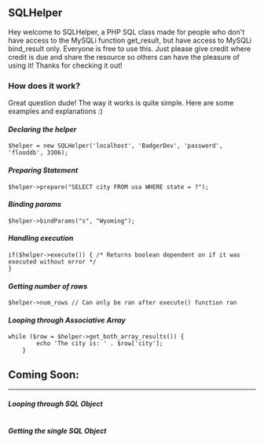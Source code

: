SQLHelper
---

Hey welcome to SQLHelper, a PHP SQL class made for people who don't have access to the MySQLi function get_result, but have access to MySQLi bind_result only. Everyone is free to use this. Just please give credit where credit is due and share the resource so others can have the pleasure of using it! Thanks for checking it out!

### How does it work?

Great question dude! The way it works is quite simple. Here are some examples and explanations :)

#### _Declaring the helper_

```
$helper = new SQLHelper('localhost', 'BadgerDev', 'password', 'flooddb', 3306);
```

#### _Preparing Statement_

```
$helper->prepare("SELECT city FROM usa WHERE state = ?");
```

#### _Binding params_

```
$helper->bindParams("s", "Wyoming");
```

#### _Handling execution_

```
if($helper->execute()) { /* Returns boolean dependent on if it was executed without error */ 
}
```

#### _Getting number of rows_

```
$helper->num_rows // Can only be ran after execute() function ran
```

#### _Looping through Associative Array_

```
while ($row = $helper->get_both_array_results()) {
        echo 'The city is: ' . $row['city'];
    }
```

## Coming Soon:
---

#### _Looping through SQL Object_

```

```

#### _Getting the single SQL Object_

```

```

